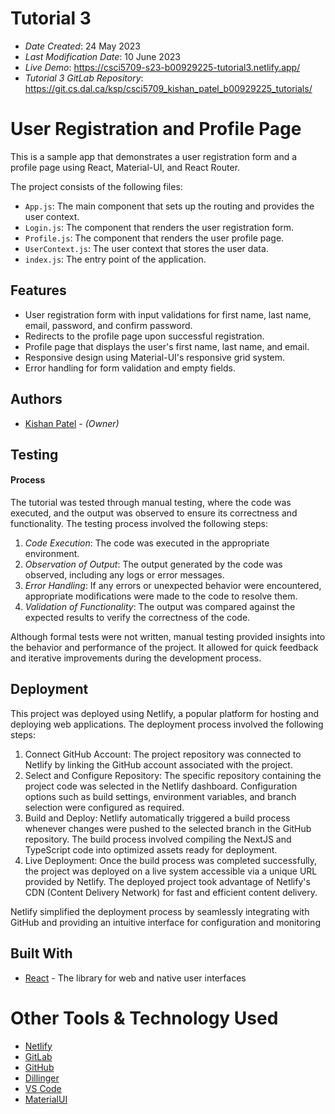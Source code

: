 # Tutorial 3

- _Date Created_: 24 May 2023
- _Last Modification Date_: 10 June 2023
- _Live Demo_: <https://csci5709-s23-b00929225-tutorial3.netlify.app/>
- _Tutorial 3 GitLab Repository_: <https://git.cs.dal.ca/ksp/csci5709_kishan_patel_b00929225_tutorials/>

# User Registration and Profile Page

This is a sample app that demonstrates a user registration form and a profile page using React, Material-UI, and React Router.

The project consists of the following files:

- `App.js`: The main component that sets up the routing and provides the user context.
- `Login.js`: The component that renders the user registration form.
- `Profile.js`: The component that renders the user profile page.
- `UserContext.js`: The user context that stores the user data.
- `index.js`: The entry point of the application.

## Features

- User registration form with input validations for first name, last name, email, password, and confirm password.
- Redirects to the profile page upon successful registration.
- Profile page that displays the user's first name, last name, and email.
- Responsive design using Material-UI's responsive grid system.
- Error handling for form validation and empty fields.

## Authors

- [Kishan Patel](ks255715@dal.ca) - _(Owner)_

## Testing

#### Process

The tutorial was tested through manual testing, where the code was executed, and the output was observed to ensure its correctness and functionality. The testing process involved the following steps:

1. _Code Execution_: The code was executed in the appropriate environment.
2. _Observation of Output_: The output generated by the code was observed, including any logs or error messages.
3. _Error Handling_: If any errors or unexpected behavior were encountered, appropriate modifications were made to the code to resolve them.
4. _Validation of Functionality_: The output was compared against the expected results to verify the correctness of the code.

Although formal tests were not written, manual testing provided insights into the behavior and performance of the project. It allowed for quick feedback and iterative improvements during the development process.

## Deployment

This project was deployed using Netlify, a popular platform for hosting and deploying web applications. The deployment process involved the following steps:

1. Connect GitHub Account: The project repository was connected to Netlify by linking the GitHub account associated with the project.
2. Select and Configure Repository: The specific repository containing the project code was selected in the Netlify dashboard. Configuration options such as build settings, environment variables, and branch selection were configured as required.
3. Build and Deploy: Netlify automatically triggered a build process whenever changes were pushed to the selected branch in the GitHub repository. The build process involved compiling the NextJS and TypeScript code into optimized assets ready for deployment.
4. Live Deployment: Once the build process was completed successfully, the project was deployed on a live system accessible via a unique URL provided by Netlify. The deployed project took advantage of Netlify's CDN (Content Delivery Network) for fast and efficient content delivery.

Netlify simplified the deployment process by seamlessly integrating with GitHub and providing an intuitive interface for configuration and monitoring

## Built With

- [React](https://react.dev/) - The library for web and native user interfaces

# Other Tools & Technology Used

- [Netlify](https://www.netlify.com/)
- [GitLab](https://git.cs.dal.ca/)
- [GitHub](https://github.com/)
- [Dillinger](https://dillinger.io/)
- [VS Code](https://code.visualstudio.com/)
- [MaterialUI](https://mui.com/)
